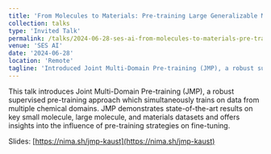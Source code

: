 ```yaml
---
title: 'From Molecules to Materials: Pre-training Large Generalizable Models for Atomic Property Prediction'
collection: talks
type: 'Invited Talk'
permalink: /talks/2024-06-28-ses-ai-from-molecules-to-materials-pre-training-large-generalizable-models-for-atomic-property-prediction.md
venue: 'SES AI'
date: '2024-06-28'
location: 'Remote'
tagline: 'Introduced Joint Multi-Domain Pre-training (JMP), a robust supervised pre-training approach which demonstrates state-of-the-art results on key small molecule, large molecule, and materials datasets.'
---
```


This talk introduces Joint Multi-Domain Pre-training (JMP), a robust supervised pre-training approach which simultaneously trains on data from multiple chemical domains. JMP demonstrates state-of-the-art results on key small molecule, large molecule, and materials datasets and offers insights into the influence of pre-training strategies on fine-tuning.

Slides: [https://nima.sh/jmp-kaust](https://nima.sh/jmp-kaust)

